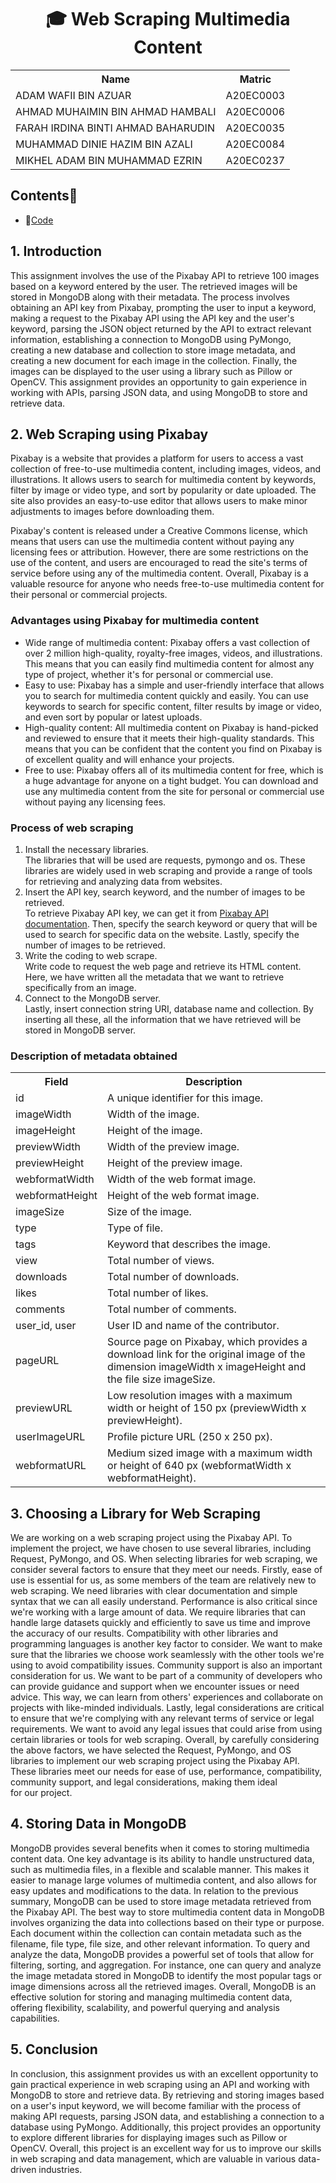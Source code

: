 <h1 align='center'>🎓 Web Scraping Multimedia Content</h1>
<table align='center'>
  <tr>
    <th>Name</th>
    <th>Matric</th>
  </tr>
  <tr>
    <td>ADAM WAFII BIN AZUAR</td>
    <td>A20EC0003</td>
  </tr>
  <tr>
    <td>AHMAD MUHAIMIN BIN AHMAD HAMBALI</td>
    <td>A20EC0006</td>
  </tr>
    <tr>
    <td>FARAH IRDINA BINTI AHMAD BAHARUDIN</td>
    <td>A20EC0035</td>
  </tr>
    <tr>
    <td>MUHAMMAD DINIE HAZIM BIN AZALI</td>
    <td>A20EC0084</td>
  </tr>
  <tr>
    <td>MIKHEL ADAM BIN MUHAMMAD EZRIN</td>
    <td>A20EC0237</td>
  </tr>
</table>

## Contents📝
- 📑[Code]()

## 1. Introduction

This assignment involves the use of the Pixabay API to retrieve 100 images based on a keyword entered by the user. The retrieved images will be stored in MongoDB along with their metadata. The process involves obtaining an API key from Pixabay, prompting the user to input a keyword, making a request to the Pixabay API using the API key and the user's keyword, parsing the JSON object returned by the API to extract relevant information, establishing a connection to MongoDB using PyMongo, creating a new database and collection to store image metadata, and creating a new document for each image in the collection. Finally, the images can be displayed to the user using a library such as Pillow or OpenCV. This assignment provides an opportunity to gain experience in working with APIs, parsing JSON data, and using MongoDB to store and retrieve data.



## 2. Web Scraping using Pixabay
Pixabay is a website that provides a platform for users to access a vast collection of free-to-use multimedia content, including images, videos, and illustrations. It allows users to search for multimedia content by keywords, filter by image or video type, and sort by popularity or date uploaded. The site also provides an easy-to-use editor that allows users to make minor adjustments to images before downloading them.

Pixabay's content is released under a Creative Commons license, which means that users can use the multimedia content without paying any licensing fees or attribution. However, there are some restrictions on the use of the content, and users are encouraged to read the site's terms of service before using any of the multimedia content. Overall, Pixabay is a valuable resource for anyone who needs free-to-use multimedia content for their personal or commercial projects.

### Advantages using Pixabay for multimedia content
<ul>
    <li>Wide range of multimedia content: Pixabay offers a vast collection of over 2 million high-quality, royalty-free images, videos, and illustrations. This means that you can easily find multimedia content for almost any type of project, whether it's for personal or commercial use.</li>
    <li>Easy to use: Pixabay has a simple and user-friendly interface that allows you to search for multimedia content quickly and easily. You can use keywords to search for specific content, filter results by image or video, and even sort by popular or latest uploads.</li>
    <li>High-quality content: All multimedia content on Pixabay is hand-picked and reviewed to ensure that it meets their high-quality standards. This means that you can be confident that the content you find on Pixabay is of excellent quality and will enhance your projects.</li>
    <li>Free to use: Pixabay offers all of its multimedia content for free, which is a huge advantage for anyone on a tight budget. You can download and use any multimedia content from the site for personal or commercial use without paying any licensing fees.</li>
</ul>

### Process of web scraping
<ol>
  <li>Install the necessary libraries.</li>
  The libraries that will be used are requests, pymongo and os. These libraries are widely used in web scraping and provide a range of tools for retrieving and analyzing data from websites.
  <li>Insert the API key, search keyword, and the number of images to be retrieved.</li>
  To retrieve Pixabay API key, we can get it from <a href="https://pixabay.com/api/docs/">Pixabay API documentation</a>. Then, specify the search keyword or query that will be used to search for specific data on the website. Lastly, specify the number of images to be retrieved.
  <li>Write the coding to web scrape.</li>
  Write code to request the web page and retrieve its HTML content. Here, we have written all the metadata that we want to retrieve specifically from an image.
  <li>Connect to the MongoDB server.</li>
  Lastly, insert connection string URI, database name and collection. By inserting all these, all the information that we have retrieved will be stored in MongoDB server.
</ol>


### Description of metadata obtained
<table>
  <tr>
    <th>Field</th>
    <th>Description</th>
  </tr>
  <tr>
    <td>id</td>
    <td>A unique identifier for this image.</td>
  </tr>
  <tr>
    <td>imageWidth</td>
    <td>Width of the image.</td>
  </tr>
  <tr>
    <td>imageHeight</td>
    <td>Height of the image.</td>
  </tr>
  <tr>
    <td>previewWidth</td>
    <td>Width of the preview image.</td>
  </tr>
  <tr>
    <td>previewHeight</td>
    <td>Height of the preview image.</td>
  </tr>
  <tr>
    <td>webformatWidth</td>
    <td>Width of the web format image.</td>
  </tr>
  <tr>
    <td>webformatHeight</td>
    <td>Height of the web format image.</td>
  </tr>
  <tr>
    <td>imageSize</td>
    <td>Size of the image.</td>
  </tr>
  <tr>
    <td>type</td>
    <td>Type of file.</td>
  </tr>
  <tr>
    <td>tags</td>
    <td>Keyword that describes the image.</td>
  </tr>
  <tr>
    <td>view</td>
    <td>Total number of views.</td>
  </tr>
  <tr>
    <td>downloads</td>
    <td>Total number of downloads.</td>
  </tr>
  <tr>
    <td>likes</td>
    <td>Total number of likes.</td>
  </tr>
  <tr>
    <td>comments</td>
    <td>Total number of comments.</td>
  </tr>
  <tr>
    <td>user_id, user</td>
    <td>User ID and name of the contributor.</td>
  </tr>
  <tr>
    <td>pageURL</td>
    <td>Source page on Pixabay, which provides a download link for the original image of the dimension imageWidth x imageHeight and the file size imageSize.</td>
  </tr>
  <tr>
    <td>previewURL</td>
    <td>Low resolution images with a maximum width or height of 150 px (previewWidth x previewHeight).</td>
  </tr>
  <tr>
    <td>userImageURL</td>
    <td>Profile picture URL (250 x 250 px).</td>
  </tr>
  <tr>
    <td>webformatURL</td>
    <td>Medium sized image with a maximum width or height of 640 px (webformatWidth x webformatHeight).</td>
  </tr>
</table>



## 3. Choosing a Library for Web Scraping
We are working on a web scraping project using the Pixabay API. To implement the project, we have chosen to use several libraries, including Request, PyMongo, and OS. When selecting libraries for web scraping, we consider several factors to ensure that they meet our needs. Firstly, ease of use is essential for us, as some members of the team are relatively new to web scraping. We need libraries with clear documentation and simple syntax that we can all easily understand. Performance is also critical since we're working with a large amount of data. We require libraries that can handle large datasets quickly and efficiently to save us time and improve the accuracy of our results. Compatibility with other libraries and programming languages is another key factor to consider. We want to make sure that the libraries we choose work seamlessly with the other tools we're using to avoid compatibility issues. Community support is also an important consideration for us. We want to be part of a community of developers who can provide guidance and support when we encounter issues or need advice. This way, we can learn from others' experiences and collaborate on projects with like-minded individuals. Lastly, legal considerations are critical to ensure that we're complying with any relevant terms of service or legal requirements. We want to avoid any legal issues that could arise from using certain libraries or tools for web scraping. Overall, by carefully considering the above factors, we have selected the Request, PyMongo, and OS libraries to implement our web scraping project using the Pixabay API. These libraries meet our needs for ease of use, performance, compatibility, community support, and legal considerations, making them ideal for our project.


## 4. Storing Data in MongoDB

MongoDB provides several benefits when it comes to storing multimedia content data. One key advantage is its ability to handle unstructured data, such as multimedia files, in a flexible and scalable manner. This makes it easier to manage large volumes of multimedia content, and also allows for easy updates and modifications to the data. In relation to the previous summary, MongoDB can be used to store image metadata retrieved from the Pixabay API. The best way to store multimedia content data in MongoDB involves organizing the data into collections based on their type or purpose. Each document within the collection can contain metadata such as the filename, file type, file size, and other relevant information. To query and analyze the data, MongoDB provides a powerful set of tools that allow for filtering, sorting, and aggregation. For instance, one can query and analyze the image metadata stored in MongoDB to identify the most popular tags or image dimensions across all the retrieved images. Overall, MongoDB is an effective solution for storing and managing multimedia content data, offering flexibility, scalability, and powerful querying and analysis capabilities.

## 5. Conclusion

In conclusion, this assignment provides us with an excellent opportunity to gain practical experience in web scraping using an API and working with MongoDB to store and retrieve data. By retrieving and storing images based on a user's input keyword, we will become familiar with the process of making API requests, parsing JSON data, and establishing a connection to a database using PyMongo. Additionally, this project provides an opportunity to explore different libraries for displaying images such as Pillow or OpenCV. Overall, this project is an excellent way for us to improve our skills in web scraping and data management, which are valuable in various data-driven industries.
